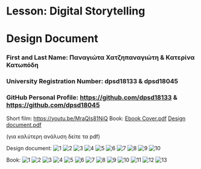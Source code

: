 # Lesson: Digital Storytelling
# Design Document

### First and Last Name: Παναγιώτα Χατζηπαναγιώτη & Κατερίνα Κατωπόδη
### University Registration Number: dpsd18133 & dpsd18045
### GitHub Personal Profile: https://github.com/dpsd18133 & https://github.com/dpsd18045

Short film: https://youtu.be/MraQIs81NiQ
Book: [Ebook Cover.pdf](https://github.com/dpsd18133/Digital-Storytelling-Group-Assignment/files/11633919/Ebook.Cover.pdf)
[Design document.pdf](https://github.com/dpsd18133/Digital-Storytelling-Group-Assignment/files/11636072/Design.document.pdf)

(για καλύτερη ανάλυση δείτε τα pdf)

Design document:
![1](https://github.com/dpsd18133/Digital-Storytelling-Group-Assignment/assets/46854165/83bc6495-c94f-4f95-8415-03fa8d036f74)
![2](https://github.com/dpsd18133/Digital-Storytelling-Group-Assignment/assets/46854165/74cb6cf2-6558-4650-b58c-5768a7c96fdb)
![3](https://github.com/dpsd18133/Digital-Storytelling-Group-Assignment/assets/46854165/57a82112-02fd-4139-af0f-b1f12d8182ca)
![4](https://github.com/dpsd18133/Digital-Storytelling-Group-Assignment/assets/46854165/acbc5980-fa29-4187-a26b-7088a352fa1e)
![5](https://github.com/dpsd18133/Digital-Storytelling-Group-Assignment/assets/46854165/d6547fb8-f149-4a8c-b1c3-d23ba941c996)
![6](https://github.com/dpsd18133/Digital-Storytelling-Group-Assignment/assets/46854165/0af0f01f-9b01-45bf-8767-b6499d913e3e)
![7](https://github.com/dpsd18133/Digital-Storytelling-Group-Assignment/assets/46854165/0c9cf6db-5fd1-405d-bd52-b5faf1632047)
![8](https://github.com/dpsd18133/Digital-Storytelling-Group-Assignment/assets/46854165/311fcc70-1908-4495-ac2c-3bacb8544a32)
![9](https://github.com/dpsd18133/Digital-Storytelling-Group-Assignment/assets/46854165/c6ce4522-3f1c-482a-b07b-a166f55611a4)
![10](https://github.com/dpsd18133/Digital-Storytelling-Group-Assignment/assets/46854165/ff11a106-131a-4bca-9d98-d944ac01363e)

Book:
![1](https://github.com/dpsd18133/Digital-Storytelling-Group-Assignment/assets/46854165/10bc59d2-15f5-4d0d-b053-93c83342d79c)
![2](https://github.com/dpsd18133/Digital-Storytelling-Group-Assignment/assets/46854165/8fc3650c-5777-42bb-81ba-3a37f262179e)
![3](https://github.com/dpsd18133/Digital-Storytelling-Group-Assignment/assets/46854165/74b8fcd8-fcc8-4e32-9b6b-9a690ad59dc8)
![4](https://github.com/dpsd18133/Digital-Storytelling-Group-Assignment/assets/46854165/c3070851-32aa-47a6-bd85-332539e92b11)
![5](https://github.com/dpsd18133/Digital-Storytelling-Group-Assignment/assets/46854165/b8da0781-042f-4373-943f-8c7d06e939d7)
![6](https://github.com/dpsd18133/Digital-Storytelling-Group-Assignment/assets/46854165/b3c4f173-f768-4b93-a695-6d4f9ba9f115)
![7](https://github.com/dpsd18133/Digital-Storytelling-Group-Assignment/assets/46854165/ab9e4942-443a-4287-bc85-036ae57a375f)
![8](https://github.com/dpsd18133/Digital-Storytelling-Group-Assignment/assets/46854165/56da06b1-4d03-4aa2-ae99-ab25ca4f59a9)
![9](https://github.com/dpsd18133/Digital-Storytelling-Group-Assignment/assets/46854165/e1a3a29e-9f67-446c-967c-9d106fcf67bd)
![10](https://github.com/dpsd18133/Digital-Storytelling-Group-Assignment/assets/46854165/3456949b-6044-46ed-ad17-c30afc8979b4)
![11](https://github.com/dpsd18133/Digital-Storytelling-Group-Assignment/assets/46854165/4bfc642f-d513-414d-a2f3-7c2b5c429721)
![12](https://github.com/dpsd18133/Digital-Storytelling-Group-Assignment/assets/46854165/29697fe2-9999-4834-a8dd-0ac7919f94f7)
![13](https://github.com/dpsd18133/Digital-Storytelling-Group-Assignment/assets/46854165/2b89a30f-cc4e-485d-8ad1-4d74fd0d9be1)
